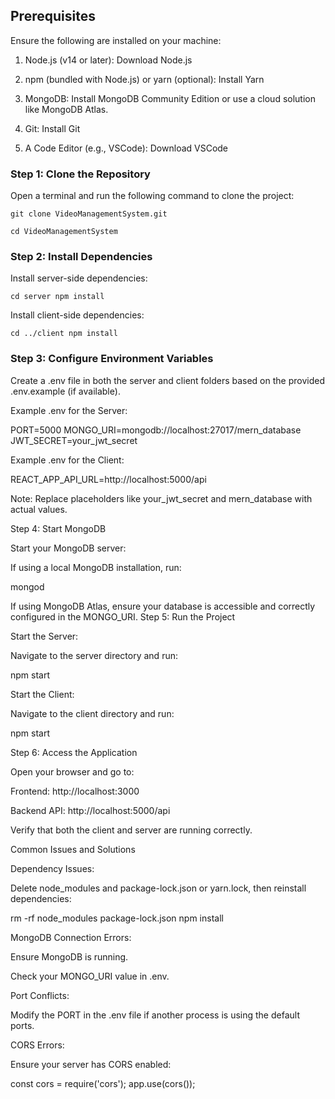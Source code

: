 ## Prerequisites

Ensure the following are installed on your machine:

1. Node.js (v14 or later): Download Node.js

2. npm (bundled with Node.js) or yarn (optional): Install Yarn

3. MongoDB: Install MongoDB Community Edition or use a cloud solution like MongoDB Atlas.

4. Git: Install Git

5. A Code Editor (e.g., VSCode): Download VSCode

### Step 1: Clone the Repository

Open a terminal and run the following command to clone the project:

`git clone VideoManagementSystem.git`

`cd VideoManagementSystem`

### Step 2: Install Dependencies

Install server-side dependencies:

`cd server
npm install`

Install client-side dependencies:

`cd ../client
npm install`

### Step 3: Configure Environment Variables

Create a .env file in both the server and client folders based on the provided .env.example (if available).

Example .env for the Server:

PORT=5000
MONGO_URI=mongodb://localhost:27017/mern_database
JWT_SECRET=your_jwt_secret

Example .env for the Client:

REACT_APP_API_URL=http://localhost:5000/api

Note: Replace placeholders like your_jwt_secret and mern_database with actual values.

Step 4: Start MongoDB

Start your MongoDB server:

If using a local MongoDB installation, run:

mongod

If using MongoDB Atlas, ensure your database is accessible and correctly configured in the MONGO_URI.
Step 5: Run the Project

Start the Server:

Navigate to the server directory and run:

npm start

Start the Client:

Navigate to the client directory and run:

npm start

Step 6: Access the Application

Open your browser and go to:

Frontend: http://localhost:3000

Backend API: http://localhost:5000/api

Verify that both the client and server are running correctly.

Common Issues and Solutions

Dependency Issues:

Delete node_modules and package-lock.json or yarn.lock, then reinstall dependencies:

rm -rf node_modules package-lock.json
npm install

MongoDB Connection Errors:

Ensure MongoDB is running.

Check your MONGO_URI value in .env.

Port Conflicts:

Modify the PORT in the .env file if another process is using the default ports.

CORS Errors:

Ensure your server has CORS enabled:

const cors = require('cors');
app.use(cors());
